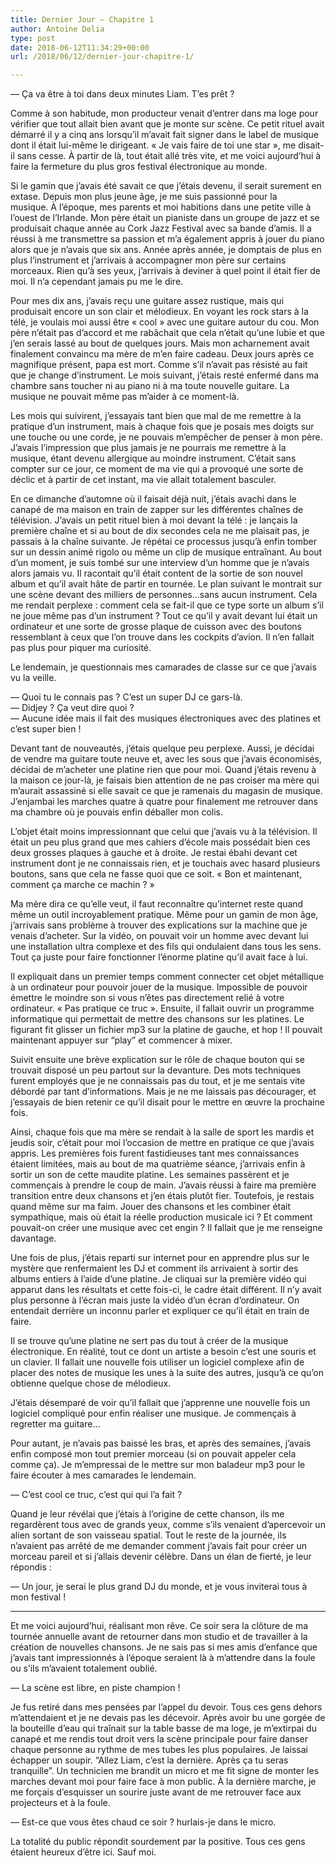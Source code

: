 ```yaml
---
title: Dernier Jour – Chapitre 1
author: Antoine Delia
type: post
date: 2018-06-12T11:34:29+00:00
url: /2018/06/12/dernier-jour-chapitre-1/

---
```

— Ça va être à toi dans deux minutes Liam. T’es prêt ?

Comme à son habitude, mon producteur venait d’entrer dans ma loge pour vérifier que tout allait bien avant que je monte sur scène. Ce petit rituel avait démarré il y a cinq ans lorsqu’il m’avait fait signer dans le label de musique dont il était lui-même le dirigeant. « Je vais faire de toi une star », me disait-il sans cesse. À partir de là, tout était allé très vite, et me voici aujourd’hui à faire la fermeture du plus gros festival électronique au monde.

Si le gamin que j’avais été savait ce que j’étais devenu, il serait surement en extase. Depuis mon plus jeune âge, je me suis passionné pour la musique. À l’époque, mes parents et moi habitions dans une petite ville à l’ouest de l’Irlande. Mon père était un pianiste dans un groupe de jazz et se produisait chaque année au Cork Jazz Festival avec sa bande d’amis. Il a réussi à me transmettre sa passion et m’a également appris à jouer du piano alors que je n’avais que six ans. Année après année, je domptais de plus en plus l’instrument et j’arrivais à accompagner mon père sur certains morceaux. Rien qu’à ses yeux, j’arrivais à deviner à quel point il était fier de moi. Il n’a cependant jamais pu me le dire.

Pour mes dix ans, j’avais reçu une guitare assez rustique, mais qui produisait encore un son clair et mélodieux. En voyant les rock stars à la télé, je voulais moi aussi être « cool » avec une guitare autour du cou. Mon père n’était pas d’accord et me rabâchait que cela n’était qu’une lubie et que j’en serais lassé au bout de quelques jours. Mais mon acharnement avait finalement convaincu ma mère de m’en faire cadeau. Deux jours après ce magnifique présent, papa est mort. Comme s’il n’avait pas résisté au fait que je change d’instrument. Le mois suivant, j’étais resté enfermé dans ma chambre sans toucher ni au piano ni à ma toute nouvelle guitare. La musique ne pouvait même pas m’aider à ce moment-là.

Les mois qui suivirent, j’essayais tant bien que mal de me remettre à la pratique d’un instrument, mais à chaque fois que je posais mes doigts sur une touche ou une corde, je ne pouvais m’empêcher de penser à mon père. J’avais l’impression que plus jamais je ne pourrais me remettre à la musique, étant devenu allergique au moindre instrument. C’était sans compter sur ce jour, ce moment de ma vie qui a provoqué une sorte de déclic et à partir de cet instant, ma vie allait totalement basculer.

En ce dimanche d’automne où il faisait déjà nuit, j’étais avachi dans le canapé de ma maison en train de zapper sur les différentes chaînes de télévision. J&#8217;avais un petit rituel bien à moi devant la télé : je lançais la première chaîne et si au bout de dix secondes cela ne me plaisait pas, je passais à la chaîne suivante. Je répétai ce processus jusqu’à enfin tomber sur un dessin animé rigolo ou même un clip de musique entraînant. Au bout d’un moment, je suis tombé sur une interview d’un homme que je n’avais alors jamais vu. Il racontait qu’il était content de la sortie de son nouvel album et qu’il avait hâte de partir en tournée. Le plan suivant le montrait sur une scène devant des milliers de personnes…sans aucun instrument. Cela me rendait perplexe : comment cela se fait-il que ce type sorte un album s’il ne joue même pas d’un instrument ? Tout ce qu’il y avait devant lui était un ordinateur et une sorte de grosse plaque de cuisson avec des boutons ressemblant à ceux que l’on trouve dans les cockpits d’avion. Il n’en fallait pas plus pour piquer ma curiosité.

Le lendemain, je questionnais mes camarades de classe sur ce que j’avais vu la veille.

— Quoi tu le connais pas ? C’est un super DJ ce gars-là.  
— Didjey ? Ça veut dire quoi ?  
— Aucune idée mais il fait des musiques électroniques avec des platines et c’est super bien !

Devant tant de nouveautés, j’étais quelque peu perplexe. Aussi, je décidai de vendre ma guitare toute neuve et, avec les sous que j’avais économisés, décidai de m’acheter une platine rien que pour moi. Quand j’étais revenu à la maison ce jour-là, je faisais bien attention de ne pas croiser ma mère qui m’aurait assassiné si elle savait ce que je ramenais du magasin de musique. J’enjambai les marches quatre à quatre pour finalement me retrouver dans ma chambre où je pouvais enfin déballer mon colis.

L’objet était moins impressionnant que celui que j’avais vu à la télévision. Il était un peu plus grand que mes cahiers d’école mais possédait bien ces deux grosses plaques à gauche et à droite. Je restai ébahi devant cet instrument dont je ne connaissais rien, et je touchais avec hasard plusieurs boutons, sans que cela ne fasse quoi que ce soit. « Bon et maintenant, comment ça marche ce machin ? »

Ma mère dira ce qu’elle veut, il faut reconnaître qu’internet reste quand même un outil incroyablement pratique. Même pour un gamin de mon âge, j’arrivais sans problème à trouver des explications sur la machine que je venais d’acheter. Sur la vidéo, on pouvait voir un homme avec devant lui une installation ultra complexe et des fils qui ondulaient dans tous les sens. Tout ça juste pour faire fonctionner l’énorme platine qu’il avait face à lui.

Il expliquait dans un premier temps comment connecter cet objet métallique à un ordinateur pour pouvoir jouer de la musique. Impossible de pouvoir émettre le moindre son si vous n’êtes pas directement relié à votre ordinateur. « Pas pratique ce truc ». Ensuite, il fallait ouvrir un programme informatique qui permettait de mettre des chansons sur les platines. Le figurant fit glisser un fichier mp3 sur la platine de gauche, et hop ! Il pouvait maintenant appuyer sur &#8220;play&#8221; et commencer à mixer.

Suivit ensuite une brève explication sur le rôle de chaque bouton qui se trouvait disposé un peu partout sur la devanture. Des mots techniques furent employés que je ne connaissais pas du tout, et je me sentais vite débordé par tant d’informations. Mais je ne me laissais pas décourager, et j’essayais de bien retenir ce qu’il disait pour le mettre en œuvre la prochaine fois.

Ainsi, chaque fois que ma mère se rendait à la salle de sport les mardis et jeudis soir, c’était pour moi l’occasion de mettre en pratique ce que j’avais appris. Les premières fois furent fastidieuses tant mes connaissances étaient limitées, mais au bout de ma quatrième séance, j’arrivais enfin à sortir un son de cette maudite platine. Les semaines passèrent et je commençais à prendre le coup de main. J’avais réussi à faire ma première transition entre deux chansons et j’en étais plutôt fier. Toutefois, je restais quand même sur ma faim. Jouer des chansons et les combiner était sympathique, mais où était la réelle production musicale ici ? Et comment pouvait-on créer une musique avec cet engin ? Il fallait que je me renseigne davantage.

Une fois de plus, j’étais reparti sur internet pour en apprendre plus sur le mystère que renfermaient les DJ et comment ils arrivaient à sortir des albums entiers à l’aide d’une platine. Je cliquai sur la première vidéo qui apparut dans les résultats et cette fois-ci, le cadre était différent. Il n’y avait plus personne à l’écran mais juste la vidéo d’un écran d’ordinateur. On entendait derrière un inconnu parler et expliquer ce qu’il était en train de faire.

Il se trouve qu’une platine ne sert pas du tout à créer de la musique électronique. En réalité, tout ce dont un artiste a besoin c’est une souris et un clavier. Il fallait une nouvelle fois utiliser un logiciel complexe afin de placer des notes de musique les unes à la suite des autres, jusqu’à ce qu’on obtienne quelque chose de mélodieux.

J’étais désemparé de voir qu’il fallait que j’apprenne une nouvelle fois un logiciel compliqué pour enfin réaliser une musique. Je commençais à regretter ma guitare…

Pour autant, je n’avais pas baissé les bras, et après des semaines, j’avais enfin composé mon tout premier morceau (si on pouvait appeler cela comme ça). Je m’empressai de le mettre sur mon baladeur mp3 pour le faire écouter à mes camarades le lendemain.

— C’est cool ce truc, c’est qui qui l’a fait ?

Quand je leur révélai que j’étais à l’origine de cette chanson, ils me regardèrent tous avec de grands yeux, comme s’ils venaient d’apercevoir un alien sortant de son vaisseau spatial. Tout le reste de la journée, ils n’avaient pas arrêté de me demander comment j’avais fait pour créer un morceau pareil et si j’allais devenir célèbre. Dans un élan de fierté, je leur répondis :

— Un jour, je serai le plus grand DJ du monde, et je vous inviterai tous à mon festival !

* * *

Et me voici aujourd’hui, réalisant mon rêve. Ce soir sera la clôture de ma tournée annuelle avant de retourner dans mon studio et de travailler à la création de nouvelles chansons. Je ne sais pas si mes amis d’enfance que j’avais tant impressionnés à l’époque seraient là à m’attendre dans la foule ou s’ils m’avaient totalement oublié.

— La scène est libre, en piste champion !

Je fus retiré dans mes pensées par l&#8217;appel du devoir. Tous ces gens dehors m&#8217;attendaient et je ne devais pas les décevoir. Après avoir bu une gorgée de la bouteille d&#8217;eau qui traînait sur la table basse de ma loge, je m&#8217;extirpai du canapé et me rendis tout droit vers la scène principale pour faire danser chaque personne au rythme de mes tubes les plus populaires. Je laissai échapper un soupir. &#8220;Allez Liam, c&#8217;est la dernière. Après ça tu seras tranquille&#8221;. Un technicien me brandit un micro et me fit signe de monter les marches devant moi pour faire face à mon public. À la dernière marche, je me forçais d&#8217;esquisser un sourire juste avant de me retrouver face aux projecteurs et à la foule.

— Est-ce que vous êtes chaud ce soir ? hurlais-je dans le micro.

La totalité du public répondit sourdement par la positive. Tous ces gens étaient heureux d&#8217;être ici. Sauf moi.